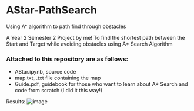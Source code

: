 # AStar-PathSearch
Using A* algorithm to path find through obstacles

A Year 2 Semester 2 Project by me!
To find the shortest path between the Start and Target while avoiding obstacles using A* Search Algorithm

### Attached to this repository are as follows:
- AStar.ipynb, source code
- map.txt, .txt file containing the map
- Guide.pdf, guidebook for those who want to learn about A* Search and code from scratch (I did it this way!)

Results:
![image](https://github.com/s7eady/AStar-PathSearch/assets/152954536/275b0ba8-4d14-46ee-8866-83ef3a021581)
